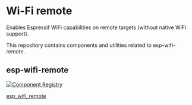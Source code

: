 # Wi-Fi remote

Enables Espressif WiFi capabilities on remote targets (without native WiFi support).

This repository contains components and utilities related to esp-wifi-remote.

## esp-wifi-remote

[![Component Registry](https://components.espressif.com/components/espressif/esp_wifi_remote/badge.svg)](https://components.espressif.com/components/espressif/esp_wifi_remote)

[esp_wifi_remote](https://github.com/espressif/esp-wifi-remote/tree/main/components/esp_wifi_remote/README.md)
